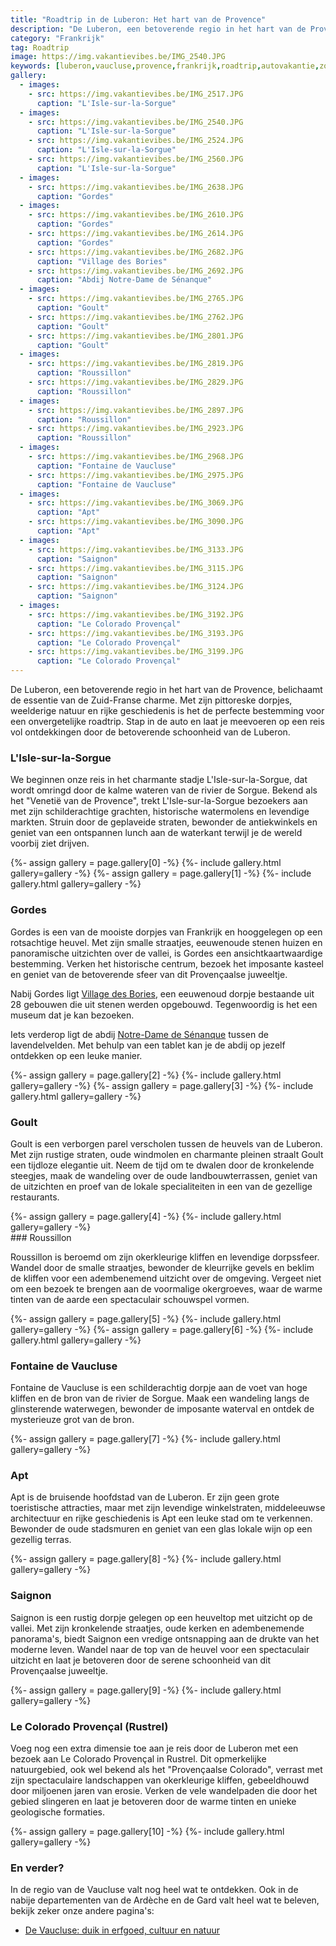```yaml
---
title: "Roadtrip in de Luberon: Het hart van de Provence"
description: "De Luberon, een betoverende regio in het hart van de Provence, belichaamt de essentie van de Zuid-Franse charme. Met zijn pittoreske dorpjes, weelderige natuur en rijke geschiedenis is het de perfecte bestemming voor een onvergetelijke roadtrip."
category: "Frankrijk"
tag: Roadtrip
image: https://img.vakantievibes.be/IMG_2540.JPG
keywords: [luberon,vaucluse,provence,frankrijk,roadtrip,autovakantie,zonvakantie,bezienswaardigheden,wattedoen,wandelen]
gallery:
  - images:
    - src: https://img.vakantievibes.be/IMG_2517.JPG
      caption: "L'Isle-sur-la-Sorgue"
  - images:
    - src: https://img.vakantievibes.be/IMG_2540.JPG
      caption: "L'Isle-sur-la-Sorgue"
    - src: https://img.vakantievibes.be/IMG_2524.JPG
      caption: "L'Isle-sur-la-Sorgue"
    - src: https://img.vakantievibes.be/IMG_2560.JPG
      caption: "L'Isle-sur-la-Sorgue"
  - images:
    - src: https://img.vakantievibes.be/IMG_2638.JPG
      caption: "Gordes"
  - images:
    - src: https://img.vakantievibes.be/IMG_2610.JPG
      caption: "Gordes"
    - src: https://img.vakantievibes.be/IMG_2614.JPG
      caption: "Gordes"
    - src: https://img.vakantievibes.be/IMG_2682.JPG
      caption: "Village des Bories"
    - src: https://img.vakantievibes.be/IMG_2692.JPG
      caption: "Abdij Notre-Dame de Sénanque"
  - images:
    - src: https://img.vakantievibes.be/IMG_2765.JPG
      caption: "Goult"
    - src: https://img.vakantievibes.be/IMG_2762.JPG
      caption: "Goult"
    - src: https://img.vakantievibes.be/IMG_2801.JPG
      caption: "Goult"
  - images:
    - src: https://img.vakantievibes.be/IMG_2819.JPG
      caption: "Roussillon"
    - src: https://img.vakantievibes.be/IMG_2829.JPG
      caption: "Roussillon"
  - images:
    - src: https://img.vakantievibes.be/IMG_2897.JPG
      caption: "Roussillon"
    - src: https://img.vakantievibes.be/IMG_2923.JPG
      caption: "Roussillon"
  - images:
    - src: https://img.vakantievibes.be/IMG_2968.JPG
      caption: "Fontaine de Vaucluse"
    - src: https://img.vakantievibes.be/IMG_2975.JPG
      caption: "Fontaine de Vaucluse"
  - images:
    - src: https://img.vakantievibes.be/IMG_3069.JPG
      caption: "Apt"
    - src: https://img.vakantievibes.be/IMG_3090.JPG
      caption: "Apt"
  - images:
    - src: https://img.vakantievibes.be/IMG_3133.JPG
      caption: "Saignon"
    - src: https://img.vakantievibes.be/IMG_3115.JPG
      caption: "Saignon"
    - src: https://img.vakantievibes.be/IMG_3124.JPG
      caption: "Saignon"
  - images:
    - src: https://img.vakantievibes.be/IMG_3192.JPG
      caption: "Le Colorado Provençal"
    - src: https://img.vakantievibes.be/IMG_3193.JPG
      caption: "Le Colorado Provençal"
    - src: https://img.vakantievibes.be/IMG_3199.JPG
      caption: "Le Colorado Provençal"
---
```


De Luberon, een betoverende regio in het hart van de Provence, belichaamt de essentie van de Zuid-Franse charme. Met zijn pittoreske dorpjes, weelderige natuur en rijke geschiedenis is het de perfecte bestemming voor een onvergetelijke roadtrip. Stap in de auto en laat je meevoeren op een reis vol ontdekkingen door de betoverende schoonheid van de Luberon.

### L'Isle-sur-la-Sorgue

We beginnen onze reis in het charmante stadje L'Isle-sur-la-Sorgue, dat wordt omringd door de kalme wateren van de rivier de Sorgue. Bekend als het "Venetië van de Provence", trekt L'Isle-sur-la-Sorgue bezoekers aan met zijn schilderachtige grachten, historische watermolens en levendige markten. Struin door de geplaveide straten, bewonder de antiekwinkels en geniet van een ontspannen lunch aan de waterkant terwijl je de wereld voorbij ziet drijven.

<div>
{%- assign gallery = page.gallery[0] -%}
{%- include gallery.html gallery=gallery -%}
{%- assign gallery = page.gallery[1] -%}
{%- include gallery.html gallery=gallery -%}
</div>

### Gordes

Gordes is een van de mooiste dorpjes van Frankrijk en hooggelegen op een rotsachtige heuvel. Met zijn smalle straatjes, eeuwenoude stenen huizen en panoramische uitzichten over de vallei, is Gordes een ansichtkaartwaardige bestemming. Verken het historische centrum, bezoek het imposante kasteel en geniet van de betoverende sfeer van dit Provençaalse juweeltje.

Nabij Gordes ligt [Village des Bories](https://www.levillagedesbories.com/), een eeuwenoud dorpje bestaande uit 28 gebouwen die uit stenen werden opgebouwd. Tegenwoordig is het een museum dat je kan bezoeken.

Iets verderop ligt de abdij [Notre-Dame de Sénanque](https://www.senanque.fr/) tussen de lavendelvelden. Met behulp van een tablet kan je de abdij op jezelf ontdekken op een leuke manier.

<div>
{%- assign gallery = page.gallery[2] -%}
{%- include gallery.html gallery=gallery -%}
{%- assign gallery = page.gallery[3] -%}
{%- include gallery.html gallery=gallery -%}
</div>

### Goult

Goult is een verborgen parel verscholen tussen de heuvels van de Luberon. Met zijn rustige straten, oude windmolen en charmante pleinen straalt Goult een tijdloze elegantie uit. Neem de tijd om te dwalen door de kronkelende steegjes, maak de wandeling over de oude landbouwterrassen, geniet van de uitzichten en proef van de lokale specialiteiten in een van de gezellige restaurants.

<div>
{%- assign gallery = page.gallery[4] -%}
{%- include gallery.html gallery=gallery -%}
</div>
### Roussillon

Roussillon is beroemd om zijn okerkleurige kliffen en levendige dorpssfeer. Wandel door de smalle straatjes, bewonder de kleurrijke gevels en beklim de kliffen voor een adembenemend uitzicht over de omgeving. Vergeet niet om een bezoek te brengen aan de voormalige okergroeves, waar de warme tinten van de aarde een spectaculair schouwspel vormen.

<div>
{%- assign gallery = page.gallery[5] -%}
{%- include gallery.html gallery=gallery -%}
{%- assign gallery = page.gallery[6] -%}
{%- include gallery.html gallery=gallery -%}
</div>

### Fontaine de Vaucluse

Fontaine de Vaucluse is een schilderachtig dorpje aan de voet van hoge kliffen en de bron van de rivier de Sorgue. Maak een wandeling langs de glinsterende waterwegen, bewonder de imposante waterval en ontdek de mysterieuze grot van de bron.

<div>
{%- assign gallery = page.gallery[7] -%}
{%- include gallery.html gallery=gallery -%}
</div>

### Apt

Apt is de bruisende hoofdstad van de Luberon. Er zijn geen grote toeristische attracties, maar met zijn levendige winkelstraten, middeleeuwse architectuur en rijke geschiedenis is Apt een leuke stad om te verkennen. Bewonder de oude stadsmuren en geniet van een glas lokale wijn op een gezellig terras.

<div>
{%- assign gallery = page.gallery[8] -%}
{%- include gallery.html gallery=gallery -%}
</div>

### Saignon

Saignon is een rustig dorpje gelegen op een heuveltop met uitzicht op de vallei. Met zijn kronkelende straatjes, oude kerken en adembenemende panorama's, biedt Saignon een vredige ontsnapping aan de drukte van het moderne leven. Wandel naar de top van de heuvel voor een spectaculair uitzicht en laat je betoveren door de serene schoonheid van dit Provençaalse juweeltje.

<div>
{%- assign gallery = page.gallery[9] -%}
{%- include gallery.html gallery=gallery -%}
</div>

### Le Colorado Provençal (Rustrel)

Voeg nog een extra dimensie toe aan je reis door de Luberon met een bezoek aan Le Colorado Provençal in Rustrel. Dit opmerkelijke natuurgebied, ook wel bekend als het "Provençaalse Colorado", verrast met zijn spectaculaire landschappen van okerkleurige kliffen, gebeeldhouwd door miljoenen jaren van erosie. Verken de vele wandelpaden die door het gebied slingeren en laat je betoveren door de warme tinten en unieke geologische formaties.

<div>
{%- assign gallery = page.gallery[10] -%}
{%- include gallery.html gallery=gallery -%}
</div>

### En verder?

In de regio van de Vaucluse valt nog heel wat te ontdekken. Ook in de nabije departementen van de Ardèche en de Gard valt heel wat te beleven, bekijk zeker onze andere pagina's:

* [De Vaucluse: duik in erfgoed, cultuur en natuur](/frankrijk/vaucluse/)
